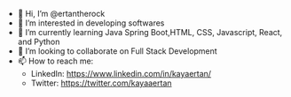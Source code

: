 - 👋 Hi, I’m @ertantherock
- 👀 I’m interested in developing softwares
- 🌱 I’m currently learning Java Spring Boot,HTML, CSS, Javascript, React, and Python
- 💞️ I’m looking to collaborate on Full Stack Development
- 📫 How to reach me: 
  - LinkedIn: https://www.linkedin.com/in/kayaertan/
  - Twitter: https://twitter.com/kayaaertan

<!---
ertantherock/ertantherock is a ✨ special ✨ repository because its `README.md` (this file) appears on your GitHub profile.
You can click the Preview link to take a look at your changes.
--->
